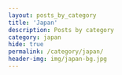 ```yaml
---
layout: posts_by_category
title: 'Japan'
description: Posts by category
category: japan
hide: true
permalink: /category/japan/
header-img: img/japan-bg.jpg
---
```

